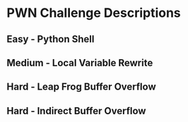 # PWN Challenge Descriptions

## Easy - Python Shell

## Medium - Local Variable Rewrite

## Hard - Leap Frog Buffer Overflow

## Hard - Indirect Buffer Overflow
